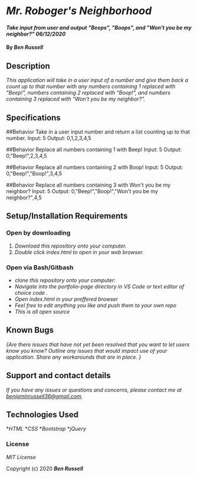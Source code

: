 # _Mr. Roboger's Neighborhood_

#### _Take input from user and output "Beeps", "Boops", and "Won't you be my neighbor?" 06/12/2020_

#### By _**Ben Russell**_

## Description

_This application will take in a user input of a number and give them back a count up to that number with any numbers containing 1 replaced with "Beep!", numbers containing 2 replaced with "Boop!", and numbers containing 3 replaced with "Won't you be my neighbor?"._

## Specifications

##Behavior
Take in a user input number and return a list counting up to that number.
Input: 5
Output: 0,1,2,3,4,5

##Behavior
Replace all numbers containing 1 with Beep!
Input: 5
Output: 0,"Beep!",2,3,4,5

##Behavior
Replace all numbers containing 2 with Boop!
Input: 5
Output: 0,"Beep!","Boop!",3,4,5

##Behavior
Replace all numbers containing 3 with Won't you be my neighbor?
Input: 5
Output: 0,"Beep!","Boop!","Won't you be my neighbor?",4,5

## Setup/Installation Requirements

### Open by downloading

1. _Download this repository onto your computer._
2. _Double click index.html to open in your web browser._

### Open via Bash/Gitbash

* _clone this repository onto your computer:_
* _Navigate into the portfolio-page directory in VS Code or text editor of choice code ._
* _Open index.html in your preffered browser_
* _Feel free to edit anything you like and push them to your own repo_
* _This is all open source_


## Known Bugs

_{Are there issues that have not yet been resolved that you want to let users know you know?  Outline any issues that would impact use of your application.  Share any workarounds that are in place. }_

## Support and contact details

_If you have any issues or questions and concerns, please contact me at benjaminrussell36@gmail.com._

## Technologies Used

*_HTML_
*_CSS_
*_Bootstrap_
*_jQuery_

### License

*MIT License*

Copyright (c) 2020 **_Ben Russell_**